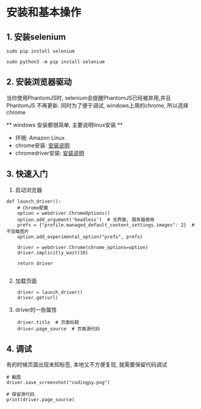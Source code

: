 # 安装和基本操作

## 1. 安装selenium
```
sudo pip install selenium

sudo python3 -m pip install selenium
```

## 2. 安装浏览器驱动

当你使用PhantomJS时, selenium会提醒PhantomJS已经被弃用,并且 PhantomJS 不再更新. 同时为了便于调试, windows上用的chrome, 所以选择chrome

** windows 安装都很简单, 主要说明linux安装 **
- 环境: Amazon Linux
- chrome安装: [安装说明](https://intoli.com/blog/installing-google-chrome-on-centos/)
- chromedriver安装: [安装说明](https://devopsqa.wordpress.com/2018/03/08/install-google-chrome-and-chromedriver-in-amazon-linux-machine/)


## 3. 快速入门

1. 启动浏览器

```
def launch_driver():
    # Chrome配置
    option = webdriver.ChromeOptions()
    option.add_argument('headless')  # 无界面, 服务器使用
    prefs = {"profile.managed_default_content_settings.images": 2}  # 不加载图片
    option.add_experimental_option("prefs", prefs)

    driver = webdriver.Chrome(chrome_options=option)
    driver.implicitly_wait(10)

    return driver
    
```

2. 加载页面
```
    driver = launch_driver()
    driver.get(url)
```

3. driver的一些属性

```
    driver.title  # 页面标题
    driver.page_source  # 页面源代码
```

## 4. 调试
有的时候页面出现未知标签, 本地又不方便复现, 就需要保留代码调试
```
# 截图
driver.save_screenshot("codingpy.png")

# 保留源代码
print(driver.page_source)
```